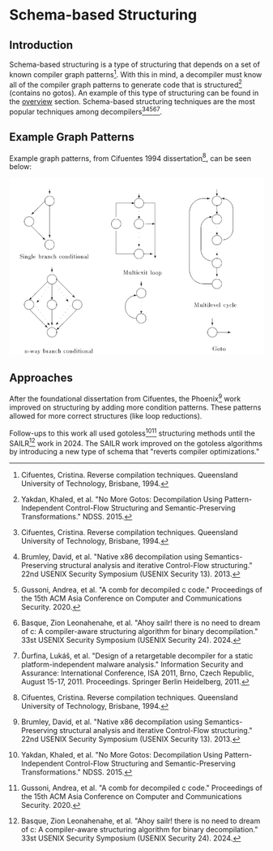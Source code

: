# Schema-based Structuring
## Introduction
Schema-based structuring is a type of structuring that depends on a set of known compiler graph patterns[^1].
With this in mind, a decompiler must know all of the compiler graph patterns to generate code that is structured[^3] (contains no gotos).
An example of this type of structuring can be found in the [overview](/fundamentals/structuring/overview) section. 
Schema-based structuring techniques are the most popular techniques among decompilers[^1][^2][^4][^5][^6].

## Example Graph Patterns
Example graph patterns, from Cifuentes 1994 dissertation[^1], can be seen below:

![](/static/img/dcc_schema.png)

## Approaches
After the foundational dissertation from Cifuentes, the Phoenix[^2] work improved on structuring by adding more condition patterns. 
These patterns allowed for more correct structures (like loop reductions). 

Follow-ups to this work all used gotoless[^3][^4] structuring methods until the SAILR[^5] work in 2024.
The SAILR work improved on the gotoless algorithms by introducing a new type of schema that "reverts compiler optimizations."


[^1]: Cifuentes, Cristina. Reverse compilation techniques. Queensland University of Technology, Brisbane, 1994.
[^2]: Brumley, David, et al. "Native x86 decompilation using Semantics-Preserving structural analysis and iterative Control-Flow structuring." 22nd USENIX Security Symposium (USENIX Security 13). 2013.
[^3]: Yakdan, Khaled, et al. "No More Gotos: Decompilation Using Pattern-Independent Control-Flow Structuring and Semantic-Preserving Transformations." NDSS. 2015.
[^4]: Gussoni, Andrea, et al. "A comb for decompiled c code." Proceedings of the 15th ACM Asia Conference on Computer and Communications Security. 2020.
[^5]: Basque, Zion Leonahenahe, et al. "Ahoy sailr! there is no need to dream of c: A compiler-aware structuring algorithm for binary decompilation." 33st USENIX Security Symposium (USENIX Security 24). 2024.
[^6]: Ďurfina, Lukáš, et al. "Design of a retargetable decompiler for a static platform-independent malware analysis." Information Security and Assurance: International Conference, ISA 2011, Brno, Czech Republic, August 15-17, 2011. Proceedings. Springer Berlin Heidelberg, 2011.


